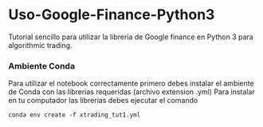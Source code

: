 # Uso-Google-Finance-Python3
Tutorial sencillo para utilizar la libreria de Google finance en Python 3 para algorithmic trading.
### Ambiente Conda
Para utilizar el notebook correctamente primero debes instalar el ambiente de Conda con las librerias requeridas (archivo extension .yml)
Para instalar en tu computador las librerias debes ejecutar el comando

``` conda env create -f xtrading_tut1.yml ```

